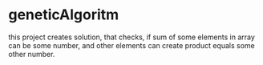 # geneticAlgoritm
this project creates solution, that checks, if sum of some elements in array can be some number, and other elements can create product equals some other number.

